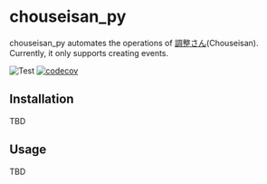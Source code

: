 # chouseisan_py
chouseisan_py automates the operations of [調整さん](https://chouseisan.com/)(Chouseisan).
Currently, it only supports creating events.

![Test](https://github.com/ryu22e/chouseisan_py/actions/workflows/test.yml/badge.svg)
[![codecov](https://codecov.io/gh/ryu22e/chouseisan_py/branch/main/graph/badge.svg?token=rB5RS1bewF)](https://codecov.io/gh/ryu22e/chouseisan_py)

## Installation
TBD

## Usage
TBD
